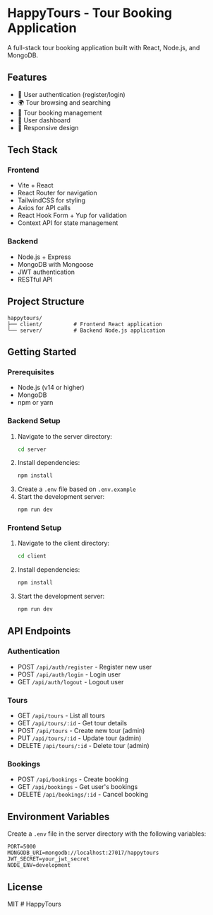 # HappyTours - Tour Booking Application

A full-stack tour booking application built with React, Node.js, and MongoDB.

## Features

- 🔐 User authentication (register/login)
- 🌍 Tour browsing and searching
- 📅 Tour booking management
- 🎯 User dashboard
- 📱 Responsive design

## Tech Stack

### Frontend
- Vite + React
- React Router for navigation
- TailwindCSS for styling
- Axios for API calls
- React Hook Form + Yup for validation
- Context API for state management

### Backend
- Node.js + Express
- MongoDB with Mongoose
- JWT authentication
- RESTful API

## Project Structure

```
happytours/
├── client/          # Frontend React application
└── server/          # Backend Node.js application
```

## Getting Started

### Prerequisites
- Node.js (v14 or higher)
- MongoDB
- npm or yarn

### Backend Setup
1. Navigate to the server directory:
   ```bash
   cd server
   ```
2. Install dependencies:
   ```bash
   npm install
   ```
3. Create a `.env` file based on `.env.example`
4. Start the development server:
   ```bash
   npm run dev
   ```

### Frontend Setup
1. Navigate to the client directory:
   ```bash
   cd client
   ```
2. Install dependencies:
   ```bash
   npm install
   ```
3. Start the development server:
   ```bash
   npm run dev
   ```

## API Endpoints

### Authentication
- POST `/api/auth/register` - Register new user
- POST `/api/auth/login` - Login user
- GET `/api/auth/logout` - Logout user

### Tours
- GET `/api/tours` - List all tours
- GET `/api/tours/:id` - Get tour details
- POST `/api/tours` - Create new tour (admin)
- PUT `/api/tours/:id` - Update tour (admin)
- DELETE `/api/tours/:id` - Delete tour (admin)

### Bookings
- POST `/api/bookings` - Create booking
- GET `/api/bookings` - Get user's bookings
- DELETE `/api/bookings/:id` - Cancel booking

## Environment Variables

Create a `.env` file in the server directory with the following variables:

```
PORT=5000
MONGODB_URI=mongodb://localhost:27017/happytours
JWT_SECRET=your_jwt_secret
NODE_ENV=development
```

## License

MIT #   H a p p y T o u r s  
 